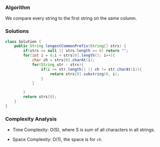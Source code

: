 ### Algorithm

We compare every string to the first string on the same column.

### Solutions

```java
class Solution {
    public String longestCommonPrefix(String[] strs) {
        if(strs == null || strs.length == 0) return "";
        for(int i = 0;i < strs[0].length(); i++){
            char ch = strs[0].charAt(i);
            for(String str : strs){
                if(i >= str.length() || ch != str.charAt(i)){
                    return strs[0].substring(0, i);
                }
            }

        }
        return strs[0];
    }
}
```

### Complexity Analysis

+ Time Complexity: O(S), where S is sum of all characters in all strings.

+ Space Complexity: O(1), the space is for `ch`.